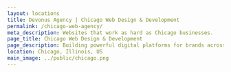 ```yaml
---
layout: locations
title: Devonus Agency | Chicago Web Design & Development
permalink: /chicago-web-agency/
meta_description: Websites that work as hard as Chicago businesses.
page_title: Chicago Web Design & Development
page_description: Building powerful digital platforms for brands across the Windy City.
location: Chicago, Illinois, US
main_image: ../public/chicago.png
---
```


